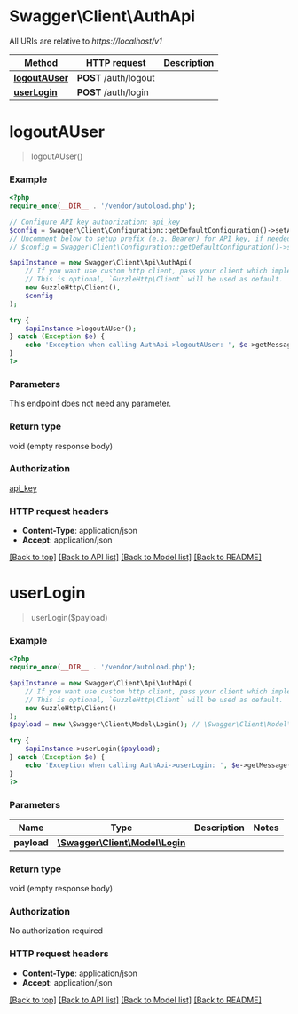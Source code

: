 # Swagger\Client\AuthApi

All URIs are relative to *https://localhost/v1*

Method | HTTP request | Description
------------- | ------------- | -------------
[**logoutAUser**](AuthApi.md#logoutAUser) | **POST** /auth/logout | 
[**userLogin**](AuthApi.md#userLogin) | **POST** /auth/login | 


# **logoutAUser**
> logoutAUser()



### Example
```php
<?php
require_once(__DIR__ . '/vendor/autoload.php');

// Configure API key authorization: api_key
$config = Swagger\Client\Configuration::getDefaultConfiguration()->setApiKey('AUTHORIZATION', 'YOUR_API_KEY');
// Uncomment below to setup prefix (e.g. Bearer) for API key, if needed
// $config = Swagger\Client\Configuration::getDefaultConfiguration()->setApiKeyPrefix('AUTHORIZATION', 'Bearer');

$apiInstance = new Swagger\Client\Api\AuthApi(
    // If you want use custom http client, pass your client which implements `GuzzleHttp\ClientInterface`.
    // This is optional, `GuzzleHttp\Client` will be used as default.
    new GuzzleHttp\Client(),
    $config
);

try {
    $apiInstance->logoutAUser();
} catch (Exception $e) {
    echo 'Exception when calling AuthApi->logoutAUser: ', $e->getMessage(), PHP_EOL;
}
?>
```

### Parameters
This endpoint does not need any parameter.

### Return type

void (empty response body)

### Authorization

[api_key](../../README.md#api_key)

### HTTP request headers

 - **Content-Type**: application/json
 - **Accept**: application/json

[[Back to top]](#) [[Back to API list]](../../README.md#documentation-for-api-endpoints) [[Back to Model list]](../../README.md#documentation-for-models) [[Back to README]](../../README.md)

# **userLogin**
> userLogin($payload)



### Example
```php
<?php
require_once(__DIR__ . '/vendor/autoload.php');

$apiInstance = new Swagger\Client\Api\AuthApi(
    // If you want use custom http client, pass your client which implements `GuzzleHttp\ClientInterface`.
    // This is optional, `GuzzleHttp\Client` will be used as default.
    new GuzzleHttp\Client()
);
$payload = new \Swagger\Client\Model\Login(); // \Swagger\Client\Model\Login | 

try {
    $apiInstance->userLogin($payload);
} catch (Exception $e) {
    echo 'Exception when calling AuthApi->userLogin: ', $e->getMessage(), PHP_EOL;
}
?>
```

### Parameters

Name | Type | Description  | Notes
------------- | ------------- | ------------- | -------------
 **payload** | [**\Swagger\Client\Model\Login**](../Model/Login.md)|  |

### Return type

void (empty response body)

### Authorization

No authorization required

### HTTP request headers

 - **Content-Type**: application/json
 - **Accept**: application/json

[[Back to top]](#) [[Back to API list]](../../README.md#documentation-for-api-endpoints) [[Back to Model list]](../../README.md#documentation-for-models) [[Back to README]](../../README.md)

